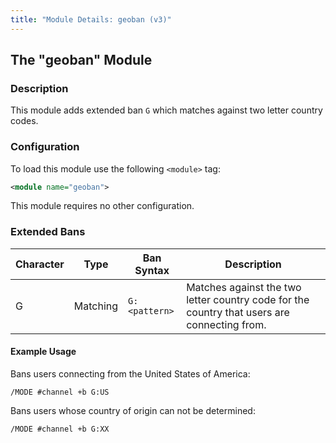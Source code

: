 ```yaml
---
title: "Module Details: geoban (v3)"
---
```


## The "geoban" Module

### Description

This module adds extended ban `G` which matches against two letter country codes.

### Configuration

To load this module use the following `<module>` tag:

```xml
<module name="geoban">
```

This module requires no other configuration.

### Extended Bans

Character | Type     | Ban Syntax    | Description
--------- | -------- | ------------- | -----------
G         | Matching | `G:<pattern>` | Matches against the two letter country code for the country that users are connecting from.

#### Example Usage

Bans users connecting from the United States of America:

```plaintext
/MODE #channel +b G:US
```

Bans users whose country of origin can not be determined:

```plaintext
/MODE #channel +b G:XX
```
